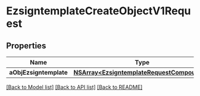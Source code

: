 # EzsigntemplateCreateObjectV1Request

## Properties
Name | Type | Description | Notes
------------ | ------------- | ------------- | -------------
**aObjEzsigntemplate** | [**NSArray&lt;EzsigntemplateRequestCompound&gt;***](EzsigntemplateRequestCompound.md) |  | 

[[Back to Model list]](../README.md#documentation-for-models) [[Back to API list]](../README.md#documentation-for-api-endpoints) [[Back to README]](../README.md)


